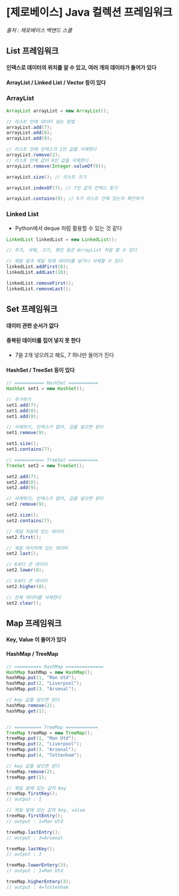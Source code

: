 # [제로베이스] Java 컬렉션 프레임워크

*출처 : 제로베이스 백엔드 스쿨*



## List 프레임워크

#### 인덱스로 데이터의 위치를 알 수 있고, 여러 개의 데이터가 들어가 있다

#### ArrayList / Linked List / Vector 등이 있다



### ArrayList

```java
ArrayList arrayList = new ArrayList();

// 리스트 안에 데이터 넣는 방법
arrayList.add(7);
arrayList.add(8);
arrayList.add(9);

// 리스트 안에 인덱스가 2인 값을 삭제한다
arrayList.remove(2);
// 리스트 안에 값이 9인 값을 삭제한다
arrayList.remove(Integer.valueOf(9));

arrayList.size(); // 리스트 크기

arrayList.indexOf(7); // 7인 값의 인덱스 찾기

arrayList.contains(9); // 9가 리스트 안에 있는지 확인하기
```



### Linked List

- Python에서 deque 처럼 활용할 수 있는 것 같다

```java
LinkedList linkedList = new LinkedList();

// 추가, 삭제, 크기, 확인 등은 ArrayList 처럼 할 수 있다

// 제일 앞과 제일 뒤에 데이터를 넣거나 삭제할 수 있다
linkedList.addFirst(6);
linkedList.addLast(10);

linkedList.removeFirst();
linkedList.removeLast();
```





## Set 프레임워크

#### 데이터 관련 순서가 없다

#### 중복된 데이터를 집어 넣지 못 한다

- 7을 2개 넣으려고 해도, 7 하나만 들어가 진다

#### HashSet / TreeSet 등이 있다



```java
// =========== HashSet ===========
HashSet set1 = new HashSet();

// 추가하기
set1.add(7);
set1.add(8);
set1.add(9);

// 삭제하기, 인덱스가 없어, 값을 넣으면 된다
set1.remove(9);

set1.size();
set1.contains(7);

// =========== TreeSet ===========
TreeSet set2 = new TreeSet();

set2.add(7);
set2.add(8);
set2.add(9);

// 삭제하기, 인덱스가 없어, 값을 넣으면 된다
set2.remove(9);

set2.size();
set2.contains(7);

// 제일 처음에 있는 데이터
set2.first();

// 제일 마지막에 있는 데이터
set2.last();

// 8보다 큰 데이터
set2.lower(8);

// 9보다 큰 데이터
set2.higher(8);

// 전체 데이터를 삭제한다
set2.clear();
```







## Map 프레임워크

#### Key, Value 이 들어가 있다

#### HashMap / TreeMap



```java
// ========== HashMap ==============
HashMap hashMap = new HashMap();
hashMap.put(1, "Man Utd");
hashMap.put(2, "Liverpool");
hashMap.put(3. "Arsenal");

// key 값을 넣으면 된다
hashMap.remove(2);
hashMap.get(1);


// ========== TreeMap ============
TreeMap treeMap = new TreeMap();
treeMap.put(1, "Man Utd");
treeMap.put(2, "Liverpool");
treeMap.put(3. "Arsenal");
treeMap.put(4, "Tottenham");

// key 값을 넣으면 된다
treeMap.remove(2);
treeMap.get(1);

// 제일 앞에 있는 값의 Key
treeMap.firstKey();
// output : 1

// 제일 앞에 있는 값의 key, value
treeMap.firstEntry();
// output : 1=Man Utd

treeMap.lastEntry();
// output : 3=Arsenal

treeMap.lastKey();
// output : 3

treeMap.lowerEntery(3);
// output : 1=Man Utd

treeMap.higherEntery(3);
// output : 4=Tottenham
```





